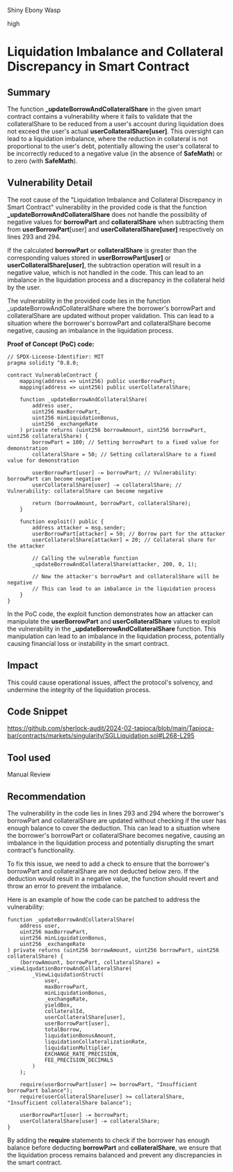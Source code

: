Shiny Ebony Wasp

high

# Liquidation Imbalance and Collateral Discrepancy in Smart Contract

## Summary
The function **_updateBorrowAndCollateralShare** in the given smart contract contains a vulnerability where it fails to validate that the collateralShare to be reduced from a user's account during liquidation does not exceed the user's actual **userCollateralShare[user]**. This oversight can lead to a liquidation imbalance, where the reduction in collateral is not proportional to the user's debt, potentially allowing the user's collateral to be incorrectly reduced to a negative value (in the absence of **SafeMath**) or to zero (with **SafeMath**).
## Vulnerability Detail
The root cause of the "Liquidation Imbalance and Collateral Discrepancy in Smart Contract" vulnerability in the provided code is that the function **_updateBorrowAndCollateralShare** does not handle the possibility of negative values for **borrowPart** and **collateralShare** when subtracting them from **userBorrowPart**[user] and **userCollateralShare[user]** respectively on lines 293 and 294.

If the calculated **borrowPart** or **collateralShare** is greater than the corresponding values stored in **userBorrowPart[user]** or **userCollateralShare[user]**, the subtraction operation will result in a negative value, which is not handled in the code. This can lead to an imbalance in the liquidation process and a discrepancy in the collateral held by the user.

The vulnerability in the provided code lies in the function _updateBorrowAndCollateralShare where the borrower's borrowPart and collateralShare are updated without proper validation. This can lead to a situation where the borrower's borrowPart and collateralShare become negative, causing an imbalance in the liquidation process.

**Proof of Concept (PoC) code:**

```solidity
// SPDX-License-Identifier: MIT
pragma solidity ^0.8.0;

contract VulnerableContract {
    mapping(address => uint256) public userBorrowPart;
    mapping(address => uint256) public userCollateralShare;

    function _updateBorrowAndCollateralShare(
        address user,
        uint256 maxBorrowPart,
        uint256 minLiquidationBonus,
        uint256 _exchangeRate
    ) private returns (uint256 borrowAmount, uint256 borrowPart, uint256 collateralShare) {
        borrowPart = 100; // Setting borrowPart to a fixed value for demonstration
        collateralShare = 50; // Setting collateralShare to a fixed value for demonstration

        userBorrowPart[user] -= borrowPart; // Vulnerability: borrowPart can become negative
        userCollateralShare[user] -= collateralShare; // Vulnerability: collateralShare can become negative

        return (borrowAmount, borrowPart, collateralShare);
    }

    function exploit() public {
        address attacker = msg.sender;
        userBorrowPart[attacker] = 50; // Borrow part for the attacker
        userCollateralShare[attacker] = 20; // Collateral share for the attacker

        // Calling the vulnerable function
        _updateBorrowAndCollateralShare(attacker, 200, 0, 1);

        // Now the attacker's borrowPart and collateralShare will be negative
        // This can lead to an imbalance in the liquidation process
    }
}
```
In the PoC code, the exploit function demonstrates how an attacker can manipulate the **userBorrowPart** and **userCollateralShare** values to exploit the vulnerability in the **_updateBorrowAndCollateralShare** function. This manipulation can lead to an imbalance in the liquidation process, potentially causing financial loss or instability in the smart contract.
## Impact
This could cause operational issues, affect the protocol's solvency, and undermine the integrity of the liquidation process.
## Code Snippet
https://github.com/sherlock-audit/2024-02-tapioca/blob/main/Tapioca-bar/contracts/markets/singularity/SGLLiquidation.sol#L268-L295
## Tool used

Manual Review

## Recommendation
The vulnerability in the code lies in lines 293 and 294 where the borrower's borrowPart and collateralShare are updated without checking if the user has enough balance to cover the deduction. This can lead to a situation where the borrower's borrowPart or collateralShare becomes negative, causing an imbalance in the liquidation process and potentially disrupting the smart contract's functionality.

To fix this issue, we need to add a check to ensure that the borrower's borrowPart and collateralShare are not deducted below zero. If the deduction would result in a negative value, the function should revert and throw an error to prevent the imbalance.

Here is an example of how the code can be patched to address the vulnerability:

```solidity
function _updateBorrowAndCollateralShare(
    address user,
    uint256 maxBorrowPart,
    uint256 minLiquidationBonus,
    uint256 _exchangeRate
) private returns (uint256 borrowAmount, uint256 borrowPart, uint256 collateralShare) {
    (borrowAmount, borrowPart, collateralShare) = _viewLiqudationBorrowAndCollateralShare(
        _ViewLiquidationStruct(
            user,
            maxBorrowPart,
            minLiquidationBonus,
            _exchangeRate,
            yieldBox,
            collateralId,
            userCollateralShare[user],
            userBorrowPart[user],
            totalBorrow,
            liquidationBonusAmount,
            liquidationCollateralizationRate,
            liquidationMultiplier,
            EXCHANGE_RATE_PRECISION,
            FEE_PRECISION_DECIMALS
        )
    );

    require(userBorrowPart[user] >= borrowPart, "Insufficient borrowPart balance");
    require(userCollateralShare[user] >= collateralShare, "Insufficient collateralShare balance");

    userBorrowPart[user] -= borrowPart;
    userCollateralShare[user] -= collateralShare;
}
```
By adding the **require** statements to check if the borrower has enough balance before deducting **borrowPart** and **collateralShare**, we ensure that the liquidation process remains balanced and prevent any discrepancies in the smart contract.